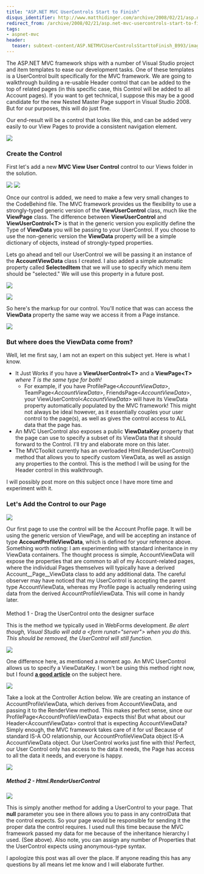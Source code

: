 ```yaml
---
title: "ASP.NET MVC UserControls Start to Finish"
disqus_identifier: http://www.matthidinger.com/archive/2008/02/21/asp.net-mvc-usercontrols-start-to-finish.aspx
redirect_from: /archive/2008/02/21/asp.net-mvc-usercontrols-start-to-finish.aspx/
tags: 
- aspnet-mvc
header:
  teaser: subtext-content/ASP.NETMVCUserControlsStarttoFinish_B993/image_thumb.png
---
```

The ASP.NET MVC framework ships with a number of Visual Studio project and item templates to ease our development tasks. One of these templates is a UserControl built specifically for the MVC framework. We are going to walkthrough building a re-usable Header control that can be added to the top of related pages (in this specific case, this Control will be added to all Account pages). If you want to get technical, I suppose this may be a good candidate for the new Nested Master Page support in Visual Studio 2008. But for our purposes, this will do just fine.

Our end-result will be a control that looks like this, and can be added very easily to our View Pages to provide a consistent navigation element.

![](/images/subtext-content/ASP.NETMVCUserControlsStarttoFinish_B993/image_thumb.png)


### Create the Control

First let's add a new **MVC View User Control** control to our Views folder in the solution.

![](/images/subtext-content/ASP.NETMVCUserControlsStarttoFinish_B993/image_thumb_3.png)
 ![](/images/subtext-content/ASP.NETMVCUserControlsStarttoFinish_B993/image_thumb_4.png)


Once our control is added, we need to make a few very small changes to the CodeBehind file. The MVC framework provides us the flexibility to use a strongly-typed generic version of the **ViewUserControl** class, much like the **ViewPage** class. The difference between **ViewUserControl** and **ViewUserControl&lt;T&gt;** is that in the generic version you explicitly define the Type of **ViewData** you will be passing to your UserControl. If you choose to use the non-generic version the **ViewData** property will be a simple dictionary of objects, instead of strongly-typed properties.

Lets go ahead and tell our UserControl we will be passing it an instance of the **AccountViewData** class I created. I also added a simple automatic property called **SelectedItem** that we will use to specify which menu item should be "selected." We will use this property in a future post.

![](/images/subtext-content/ASP.NETMVCUserControlsStarttoFinish_B993/image_thumb_5.png)


![](/images/subtext-content/ASP.NETMVCUserControlsStarttoFinish_B993/image_thumb_6.png)


So here's the markup for our control. You'll notice that was can access the **ViewData** property the same way we access it from a Page instance.

![](/images/subtext-content/ASP.NETMVCUserControlsStarttoFinish_B993/image_thumb_7.png)


### But where does the ViewData come from?

Well, let me first say, I am not an expert on this subject yet. Here is what I know.

-   It Just Works if you have a **ViewUserControl&lt;T&gt;** and a **ViewPage&lt;T&gt;** *where T is the same type for both!*
    -   For example, if you have ProfilePage&lt;*AccountViewData*&gt;, TeamPage&lt;*AccountViewData*&gt;, FriendsPage&lt;*AccountViewData*&gt;, your ViewUserControl&lt;*AccountViewData*&gt; will have its ViewData property automatically populated by the MVC framework! This might not always be ideal however, as it essentially couples your user control to the page(s), as well as gives the control access to ALL data that the page has.
-   An MVC UserControl also exposes a public **ViewDataKey** property that the page can use to specify a subset of its ViewData that it should forward to the Control. I'll try and elaborate more on this later.
-   The MVCToolkit currently has an overloaded Html.RenderUserControl() method that allows you to specify custom ViewData, as well as assign any properties to the control. This is the method I will be using for the Header control in this walkthrough.

I will possibly post more on this subject once I have more time and experiment with it.

### Let's Add the Control to our Page

![](/images/subtext-content/ASP.NETMVCUserControlsStarttoFinish_B993/image_thumb_8.png)


Our first page to use the control will be the Account Profile page. It will be using the generic version of ViewPage, and will be accepting an instance of type **AccountProfileViewData**, which is defined for your reference above. Something worth noting: I am experimenting with standard inheritance in my ViewData containers. The thought process is simple, AccountViewData will expose the properties that are common to all of my Account-related pages, where the individual Pages themselves will typically have a derived Account\_\_Page\_\_ViewData class to add any additional data. The careful observer may have noticed that my UserControl is accepting the parent type AccountViewData, whereas my Profile page is actually rendering using data from the derived AccountProfileViewData. This will come in handy later.

#### 
Method 1 - Drag the UserControl onto the designer surface

This is the method we typically used in WebForms development. *Be alert though, Visual Studio will add a &lt;form runat="server"&gt; when you do this. This should be removed, the UserControl will still function.*

![](/images/subtext-content/ASP.NETMVCUserControlsStarttoFinish_B993/image_thumb_9.png)


One difference here, as mentioned a moment ago. An MVC UserControl allows us to specify a ViewDataKey. I won't be using this method right now, but I found [**a good article**](http://blog.matthidinger.com/ct.ashx?id=befbb634-7388-496a-afca-114bfd97fa29&url=http%3a%2f%2fdotnetaddict.dotnetdevelopersjournal.com%2faspnet_devseries_3.htm) on the subject here.

![](/images/subtext-content/ASP.NETMVCUserControlsStarttoFinish_B993/image_thumb_10.png)


Take a look at the Controller Action below. We are creating an instance of AccountProfileViewData, which derives from AccountViewData, and passing it to the RenderView method. This makes perfect sense, since our ProfilePage&lt;AccountProfileViewData&gt; expects this! But what about our Header&lt;AccountViewData&gt; control that is expecting AccountViewData? Simply enough, the MVC framework takes care of it for us! Because of standard IS-A OO relationship, our AccountProfileViewData object IS-A AccountViewData object. Our UserControl works just fine with this! Perfect, our User Control only has access to the data it needs, the Page has access to all the data it needs, and everyone is happy.

![](/images/subtext-content/ASP.NETMVCUserControlsStarttoFinish_B993/image_thumb_11.png)


##### Method 2 - Html.RenderUserControl

![](/images/subtext-content/ASP.NETMVCUserControlsStarttoFinish_B993/image_thumb_12.png)


This is simply another method for adding a UserControl to your page. That **null** parameter you see in there allows you to pass in any controlData that the control expects. So your page would be responsible for sending it the proper data the control requires. I used null this time because the MVC framework passed my data for me because of the inheritance hierarchy I used. (See above). Also note, you can assign any number of Properties that the UserControl expects using anonymous-type syntax.

I apologize this post was all over the place. If anyone reading this has any questions by all means let me know and I will elaborate further.

